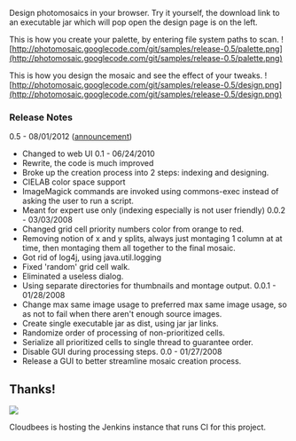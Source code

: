 Design photomosaics in your browser. Try it yourself, the download link to an executable jar which will pop open the design page is on the left.

This is how you create your palette, by entering file system paths to scan.
![http://photomosaic.googlecode.com/git/samples/release-0.5/palette.png](http://photomosaic.googlecode.com/git/samples/release-0.5/palette.png)

This is how you design the mosaic and see the effect of your tweaks.
![http://photomosaic.googlecode.com/git/samples/release-0.5/design.png](http://photomosaic.googlecode.com/git/samples/release-0.5/design.png)

### Release Notes ###
0.5 - 08/01/2012 ([announcement](https://plus.google.com/107444811490059715698/posts/gDp8k7a9xsr))
  * Changed to web UI
0.1 - 06/24/2010
  * Rewrite, the code is much improved
  * Broke up the creation process into 2 steps: indexing and designing.
  * CIELAB color space support
  * ImageMagick commands are invoked using commons-exec instead of asking the user to run a script.
  * Meant for expert use only (indexing especially is not user friendly)
0.0.2 - 03/03/2008
  * Changed grid cell priority numbers color from orange to red.
  * Removing notion of x and y splits, always just montaging 1 column at at time, then montaging them all together to the final mosaic.
  * Got rid of log4j, using java.util.logging
  * Fixed 'random' grid cell walk.
  * Eliminated a useless dialog.
  * Using separate directories for thumbnails and montage output.
0.0.1 - 01/28/2008
  * Change max same image usage to preferred max same image usage, so as not to fail when there aren't enough source images.
  * Create single executable jar as dist, using jar jar links.
  * Randomize order of processing of non-prioritized cells.
  * Serialize all prioritized cells to single thread to guarantee order.
  * Disable GUI during processing steps.
0.0 - 01/27/2008
  * Release a GUI to better streamline mosaic creation process.

## Thanks! ##
[![](http://www.cloudbees.com/sites/default/files/Button-Built-on-CB-1.png)](https://brianfromoregon.ci.cloudbees.com/job/tiles/)

Cloudbees is hosting the Jenkins instance that runs CI for this project.
